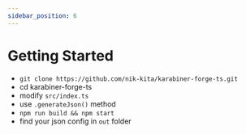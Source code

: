 ```yaml
---
sidebar_position: 6
---
```


# Getting Started

- `git clone https://github.com/nik-kita/karabiner-forge-ts.git`
- cd karabiner-forge-ts
- modify `src/index.ts`
- use `.generateJson()` method
- `npm run build && npm start`
- find your json config in `out` folder
